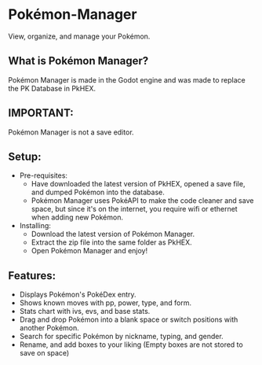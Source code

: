 # Pokémon-Manager
View, organize, and manage your Pokémon.


What is Pokémon Manager?
-
Pokémon Manager is made in the Godot engine and was made to replace the PK Database in PkHEX.

IMPORTANT:
-
Pokémon Manager is not a save editor.

Setup:
-

- Pre-requisites:
  - Have downloaded the latest version of PkHEX, opened a save file, and dumped Pokémon into the database.
  - Pokémon Manager uses PokéAPI to make the code cleaner and save space, but since it's on the internet, you require wifi or ethernet when adding new Pokémon.
- Installing:
  - Download the latest version of Pokémon Manager.
  - Extract the zip file into the same folder as PkHEX.
  - Open Pokémon Manager and enjoy!
  
Features:
- 
 - Displays Pokémon's PokéDex entry.
 - Shows known moves with pp, power, type, and form.
 - Stats chart with ivs, evs, and base stats.
 - Drag and drop Pokémon into a blank space or switch positions with another Pokémon.
 - Search for specific Pokémon by nickname, typing, and gender.
 - Rename, and add boxes to your liking (Empty boxes are not stored to save on space)
 
